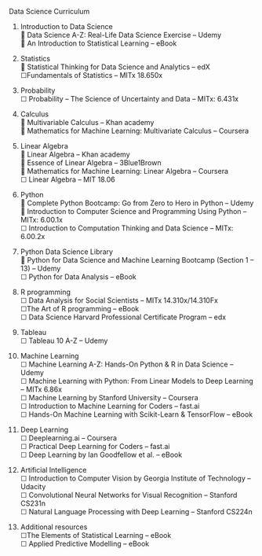 Data Science Curriculum

1.	Introduction to Data Science<br/>
 Data Science A-Z: Real-Life Data Science Exercise – Udemy<br/>
 An Introduction to Statistical Learning – eBook <br/>

2.	Statistics<br/>
 Statistical Thinking for Data Science and Analytics – edX<br/>
☐Fundamentals of Statistics – MITx 18.650x<br/>

3.	Probability<br/>
☐ Probability – The Science of Uncertainty and Data – MITx: 6.431x<br/>

4.	Calculus<br/>
 Multivariable Calculus – Khan academy<br/>
 Mathematics for Machine Learning: Multivariate Calculus – Coursera <br/>

5.	Linear Algebra<br/>
 Linear Algebra – Khan academy<br/>
 Essence of Linear Algebra – 3Blue1Brown<br/>
 Mathematics for Machine Learning: Linear Algebra – Coursera<br/>
☐ Linear Algebra – MIT 18.06<br/>

6.	Python<br/>
 Complete Python Bootcamp: Go from Zero to Hero in Python – Udemy<br/>
 Introduction to Computer Science and Programming Using Python – MITx: 6.00.1x<br/>
☐ Introduction to Computation Thinking and Data Science – MITx: 6.00.2x<br/>

7.	Python Data Science Library<br/>
 Python for Data Science and Machine Learning Bootcamp (Section 1 – 13) – Udemy <br/>
☐ Python for Data Analysis – eBook <br/>

8.	R programming<br/>
☐ Data Analysis for Social Scientists – MITx 14.310x/14.310Fx<br/>
☐The Art of R programming – eBook <br/>
☐ Data Science Harvard Professional Certificate Program – edx <br/>

9.	Tableau<br/>
☐ Tableau 10 A-Z – Udemy<br/>

10.	Machine Learning<br/>
☐ Machine Learning A-Z: Hands-On Python & R in Data Science – Udemy<br/>
☐ Machine Learning with Python: From Linear Models to Deep Learning – MITx 6.86x<br/>
☐ Machine Learning by Stanford University – Coursera<br/>
☐ Introduction to Machine Learning for Coders – fast.ai<br/>
☐ Hands-On Machine Learning with Scikit-Learn & TensorFlow – eBook <br/>

11.	Deep Learning<br/>
☐ Deeplearning.ai – Coursera <br/>
☐ Practical Deep Learning for Coders – fast.ai<br/>
☐ Deep Learning by Ian Goodfellow et al. – eBook<br/>

12.	Artificial Intelligence<br/>
☐ Introduction to Computer Vision by Georgia Institute of Technology – Udacity<br/>
☐ Convolutional Neural Networks for Visual Recognition – Stanford CS231n<br/>
☐ Natural Language Processing with Deep Learning – Stanford CS224n<br/>

13.	Additional resources<br/>
☐The Elements of Statistical Learning – eBook <br/>
☐ Applied Predictive Modelling – eBook <br/>


